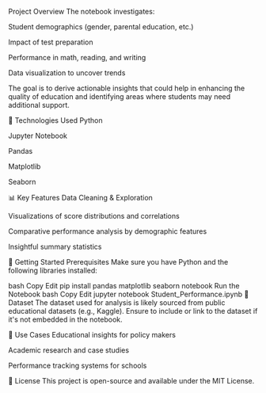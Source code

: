Project Overview
The notebook investigates:

Student demographics (gender, parental education, etc.)

Impact of test preparation

Performance in math, reading, and writing

Data visualization to uncover trends

The goal is to derive actionable insights that could help in enhancing the quality of education and identifying areas where students may need additional support.

🧰 Technologies Used
Python

Jupyter Notebook

Pandas

Matplotlib

Seaborn

📊 Key Features
Data Cleaning & Exploration

Visualizations of score distributions and correlations

Comparative performance analysis by demographic features

Insightful summary statistics

🚀 Getting Started
Prerequisites
Make sure you have Python and the following libraries installed:

bash
Copy
Edit
pip install pandas matplotlib seaborn notebook
Run the Notebook
bash
Copy
Edit
jupyter notebook Student_Performance.ipynb
📁 Dataset
The dataset used for analysis is likely sourced from public educational datasets (e.g., Kaggle). Ensure to include or link to the dataset if it's not embedded in the notebook.

📌 Use Cases
Educational insights for policy makers

Academic research and case studies

Performance tracking systems for schools

📜 License
This project is open-source and available under the MIT License.












